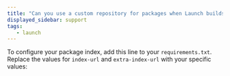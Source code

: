 ```yaml
---
title: "Can you use a custom repository for packages when Launch builds the image?"
displayed_sidebar: support
tags:
   - launch
---
```

To configure your package index, add this line to your `requirements.txt`. Replace the values for `index-url` and `extra-index-url` with your specific values:

```text